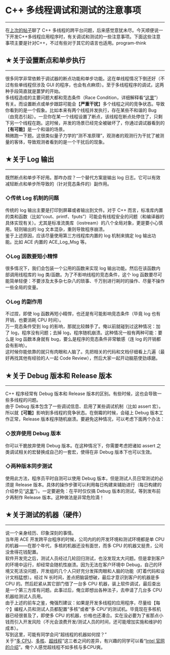 # C++ 多线程调试和测试的注意事项 

-----

 在[上次的帖子](https://program-think.blogspot.com/2009/04/cxx-cross-platform-develop-6-thread.html)聊了 C++ 多线程的跨平台问题，后来感觉意犹未尽。今天顺便说一下开发C++多线程应用程序时，有关调试和测试的一些注意事项。下面这些注意事项主要是针对C++，不过有些对于其它的语言也适用。program-think  
   
 ## ★关于设置断点和单步执行
------------

  
 很多同学非常依赖于调试器的断点功能和单步功能。这在单线程情况下倒还好（不过有些单线程但涉及 GUI 的程序，也会有点麻烦）。至于多线程程序的调试，这两种手段简直就是噩梦的开始。  
 多线程造成的主要问题大都和竞态条件（Race Condition，详细解释看“[这里](https://en.wikipedia.org/wiki/Race_condition#Computing)”）有关。而设置断点或单步跟踪可能会【**严重干扰**】多个线程之间的竞争状态。导致你看到的是一个假象。比如本来有两个线程并发执行，存在某些不和谐的 Bug（由竞态引起）。一旦你在某一个线程设置了断点，该线程在断点处停住了，只剩下另一个线程在跑。这时候，并发的场景已经完全被破坏了，你通过调试器看到的【**有可能**】是一个和谐的场景。  
 稍微跑一下题。这很类似量子力学的“测不准原理”，观测者的观测行为干扰了被测量的客体，导致观测者看到的是一个干扰后的现象。  
   
 ## ★关于 Log 输出
----------

  
 既然断点和单步不好用。那咋办捏？一个替代方案是输出 log 日志。它可以有效减轻断点和单步所导致的（针对竞态条件的）副作用。  
   
 ### ◇传统 Log 机制的问题

  
 传统的 log 输出主要是打印到屏幕或者输出到文件。对于 C++ 而言，标准库内置的类和函数（比如“cout、printf、fputs”）可能会有线程安全的问题（和编译器的具体实现有关）。尤其是标准流类库（iostream）的八个全局对象，更是要小心慎用。轻则输出的 log 文本混杂，重则导致程序崩溃。  
 鉴于上述原因，应该尽量使用第三方线程库内置的 log 机制来搞定 log 输出功能。比如 ACE 内置的 ACE\_Log\_Msg 等。  
   
 ### ◇Log 函数要短小精悍

  
 很多情况下，我们会包装一个公用的函数来实现 log 输出功能。然后在该函数内部调用线程库的 log 类/函数。为了不影响线程的竞态条件，这个 log 函数要尽可能简单轻便：不要涉及太多杂七杂八的琐事、千万别进行耗时的操作、尽量不操作一些全局的变量。  
   
 ### ◇Log 的副作用

  
 不过捏，即使 log 函数再短小精悍，也还是有可能影响竞态条件（毕竟 log 也有开销，也要消耗 CPU 时间）。  
 万一竞态条件受到 log 的影响，那就比较棘手了。俺以前就碰到过这种情况：加了 log，程序没有问题；去掉 log，程序随机崩溃。这种情况一般有两种可能：要么是 log 函数本身就有 bug，要么是程序的竞态条件非常敏感（连 log 的开销都会有影响）。  
 这时候你能依靠的就只有肉眼和人脑了。先把相关的代码和文档仔细看上几遍（最好再找其他有经验的人一起 Code Review），然后大家一起开动脑筋使劲琢磨。  
   
 ## ★关于 Debug 版本和 Release 版本
------------------------

  
 C++ 程序经常有 Debug 版本和 Release 版本的区别。有些时候，这也会导致一些多线程的问题。  
 由于 Debug 版本包含了一些调试信息、启用了某些调试机制（比如 assert 宏）。所以就【**可能**】影响到多线程的竞争状态。在倒霉的时候，会碰上 Debug 版本工作正常，Release 版本程序随机崩溃。要避免这种情况，可以考虑下面两个办法：  
   
 ### ◇放弃使用 Debug 版本

  
 你可以干脆放弃使用 Debug 版本。在这种情况下，你需要考虑把诸如 assert 之类调试相关的宏替换成自己的一套宏，使得在非 Debug 版本下也可以生效。  
   
 ### ◇两种版本同步测试

  
 使用此方法，程序员平时自测可以使用 Debug 版本，但是测试人员日常测试的必须是 Release 版本。具体的操作步骤可以利用每日构建来辅助进行（每日构建的介绍参见“[这里](https://program-think.blogspot.com/2009/02/daily-build-0-overview.html)”）。一定要避免：在平时仅仅搞 Debug 版本的测试，等到发布前夕再制作 Release 版本。这种做法是非常危险滴！  
   
 ## ★关于测试的机器（硬件）
------------

  
 说一个亲身经历、印象深刻的事情。  
 当年用 ACE 开发跨平台程序的时候，公司内的的开发环境和测试环境都是单 CPU 的机器——在那个年代，多核的机器还没有面世，而多 CPU 的机器又挺贵，公司没舍得花钱配置。  
 软件开发完之后，测试人员经过几轮回归测试，也没发现太大问题。但是拿到客户的环境中运行，却经常会随机性崩溃。因为无法在客户环境中 Debug，自己的环境又死活没问题，开发组的几个人只好充分发挥肉眼和人脑的功能（盯着代码和设计文档猛想）。经过 N 长时间，差点把脑袋想破，最后才意识到客户的机器是多 CPU 的。然后赶紧从其它部门借了一台多 CPU 机器，装上软件调试，最后查出是一个第三方库有问题。此事过后，俺立即想出各种法子，去申请了几台多 CPU 机器给测试人员用。  
 由于上述的前车之鉴，俺强烈建议：如果是开发多线程的应用程序，尽量给【每个】编程人员和测试人员都配置“多核”或者“多 CPU”的测试机。毕竟现在多核机器已经很普及了，即使多 CPU 的机器，价格也还凑合。实在没必要为了省那点小钱而引入开发风险（不光会浪费开发/测试人员的时间，还可能增加实施和维护的成本）。  
 写到这里，可能有同学会问“超线程的机器如何捏？”  
 关于“[多 CPU](https://en.wikipedia.org/wiki/Multiprocessing)、[多核](https://en.wikipedia.org/wiki/Multi-core_(computing))、[超线程](https://en.wikipedia.org/wiki/Hyper-threading)”这三者之间的差异，有兴趣的同学可以看“[Intel 官网的介绍](http://www.intel.com/cd/ids/developer/asmo-na/eng/200677.htm)”。俺个人感觉超线程不如多核与多CPU爽。 